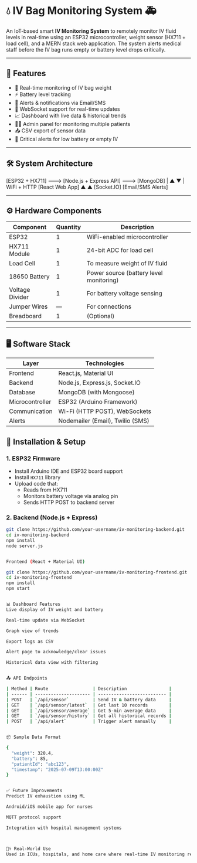 # 💧 IV Bag Monitoring System 🚑

An IoT-based smart **IV Monitoring System** to remotely monitor IV fluid levels in real-time using an ESP32 microcontroller, weight sensor (HX711 + load cell), and a MERN stack web application. The system alerts medical staff before the IV bag runs empty or battery level drops critically.

---

## 📌 Features

- 📶 Real-time monitoring of IV bag weight
- ⚡ Battery level tracking
- 🚨 Alerts & notifications via Email/SMS
- 📡 WebSocket support for real-time updates
- 📈 Dashboard with live data & historical trends
- 👨‍⚕️ Admin panel for monitoring multiple patients
- 📤 CSV export of sensor data
- 🔔 Critical alerts for low battery or empty IV

---

## 🛠️ System Architecture

[ESP32 + HX711] ---> [Node.js + Express API] ---> [MongoDB]
| ▲
▼ |
WiFi + HTTP [React Web App]
▲ ▲
[Socket.IO] [Email/SMS Alerts]



---

## ⚙️ Hardware Components

| Component         | Quantity | Description                             |
|------------------|----------|-----------------------------------------|
| ESP32            | 1        | WiFi-enabled microcontroller            |
| HX711 Module     | 1        | 24-bit ADC for load cell                |
| Load Cell        | 1        | To measure weight of IV fluid           |
| 18650 Battery    | 1        | Power source (battery level monitoring) |
| Voltage Divider  | 1        | For battery voltage sensing             |
| Jumper Wires     | —        | For connections                         |
| Breadboard       | 1        | (Optional)                              |

---

## 🖥️ Software Stack

| Layer          | Technologies                         |
|----------------|--------------------------------------|
| Frontend       | React.js, Material UI                |
| Backend        | Node.js, Express.js, Socket.IO       |
| Database       | MongoDB (with Mongoose)              |
| Microcontroller| ESP32 (Arduino Framework)            |
| Communication  | Wi-Fi (HTTP POST), WebSockets        |
| Alerts         | Nodemailer (Email), Twilio (SMS)     |


## 🚀 Installation & Setup

### 1. ESP32 Firmware

- Install Arduino IDE and ESP32 board support
- Install `HX711` library
- Upload code that:
  - Reads from HX711
  - Monitors battery voltage via analog pin
  - Sends HTTP POST to backend server

### 2. Backend (Node.js + Express)

```bash
git clone https://github.com/your-username/iv-monitoring-backend.git
cd iv-monitoring-backend
npm install
node server.js


Frontend (React + Material UI)

git clone https://github.com/your-username/iv-monitoring-frontend.git
cd iv-monitoring-frontend
npm install
npm start


📊 Dashboard Features
Live display of IV weight and battery

Real-time update via WebSocket

Graph view of trends

Export logs as CSV

Alert page to acknowledge/clear issues

Historical data view with filtering


📤 API Endpoints

| Method | Route                 | Description                |
| ------ | --------------------- | -------------------------- |
| POST   | `/api/sensor`         | Send IV & battery data     |
| GET    | `/api/sensor/latest`  | Get last 10 records        |
| GET    | `/api/sensor/average` | Get 5-min average data     |
| GET    | `/api/sensor/history` | Get all historical records |
| POST   | `/api/alert`          | Trigger alert manually     |


📦 Sample Data Format

{
  "weight": 320.4,
  "battery": 85,
  "patientId": "abc123",
  "timestamp": "2025-07-09T13:00:00Z"
}


✅ Future Improvements
Predict IV exhaustion using ML

Android/iOS mobile app for nurses

MQTT protocol support

Integration with hospital management systems



👨‍⚕️ Real-World Use
Used in ICUs, hospitals, and home care where real-time IV monitoring reduces nurse workload and prevents dry IV incidents.